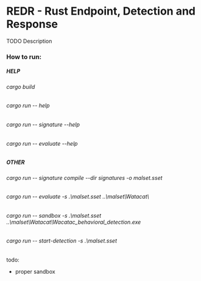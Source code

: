 # REDR - Rust Endpoint, Detection and Response

TODO Description

### How to run:
##### HELP
###### cargo build
###### cargo run -- help
###### cargo run -- signature --help
###### cargo run -- evaluate --help

##### OTHER
###### cargo run -- signature compile  --dir signatures -o malset.sset
###### cargo run -- evaluate -s .\malset.sset ..\malset\Watacat\
###### cargo run -- sandbox -s .\malset.sset ..\malset\Watacat\Wacatac_behavioral_detection.exe
###### cargo run -- start-detection -s .\malset.sset

todo:
- proper sandbox